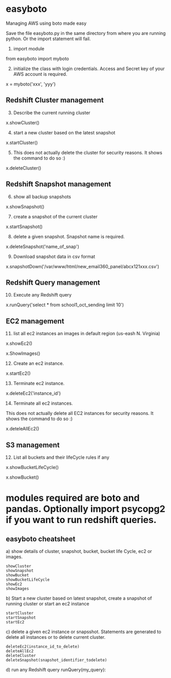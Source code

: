 # easyboto
Managing AWS using boto made easy

Save the file easyboto.py in the same directory from where you are running python. Or the import statement will fail.

1) import module

from easyboto import myboto

2) initialize the class with login credentials. Access and Secret key of your AWS account is required.

x = myboto('xxx', 'yyy')

## Redshift Cluster management ##

3) Describe the current running cluster

x.showCluster()

4) start a new cluster based on the latest snapshot

x.startCluster()

5) This does not actually delete the cluster for security reasons. It shows the command to do so :)

x.deleteCluster()

## Redshift Snapshot management ##

6) show all backup snapshots

x.showSnapshot()

7) create a snapshot of the current cluster

x.startSnapshot()

8) delete a given snapshot. Snapshot name is required.

x.deleteSnapshot('name_of_snap')

9) Download snapshot data in csv format

x.snapshotDown('/var/www/html/new_email360_panel/abcx121xxx.csv')

## Redshift Query management ##

10) Execute any Redshift query

x.runQuery('select * from school1_oct_sending limit 10')

## EC2 management ##

11) list all ec2 instances an images in default region (us-eash N. Virginia)

x.showEc2()

x.ShowImages()

12) Create an ec2 instance.

x.startEc2()

13) Terminate ec2 instance.

x.deleteEc2('instance_id')

14) Terminate all ec2 instances.

This does not actually delete all EC2 instances for security reasons. It shows the command to do so :)

x.deteleAllEc2()


## S3 management ##

12) List all buckets and their lifeCycle rules if any

x.showBucketLifeCycle()

x.showBucket()


# modules required are boto and pandas. Optionally import psycopg2 if you want to run redshift queries.

## easyboto cheatsheet

a) show details of cluster, snapshot, bucket, bucket life Cycle, ec2 or images.

    showCluster
    showSnapshot
    showBucket
    showBucketLifeCycle
    showEc2
    showImages

b) Start a new cluster based on latest snapshot, create a snapshot of running cluster or start an ec2 instance

    startCluster
    startSnapshot
    startEc2

c) delete a given ec2 instance or snapsshot. Statements are generated to delete all instances or to delete current cluster.

    deleteEc2(instance_id_to_delete)
    deleteAllEc2
    deleteCluster
    deleteSnapshot(snapshot_identifier_todelete)

d) run any Redshift query
    runQuery(my_query):
